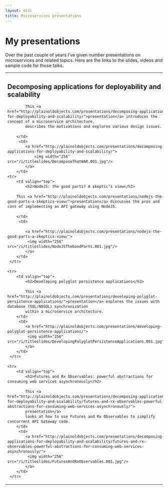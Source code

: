 ```yaml
---
layout: misc
title: Microservices presentations
---
```


# My presentations

Over the past couple of years I've given number presentations on microservices and related topics.
Here are the links to the slides, videos and sample code for those talks.

<table>
    <tr>
        <td valign="top">
            <h2>Decomposing applications for deployability and scalability</h2>

            This <a href="http://plainoldobjects.com/presentations/decomposing-applications-for-deployability-and-scalability/">presentation</a> introduces the concept of a microservice architecture,
            describes the motivations and explores various design issues.

        </td>
         <td>
            <a href="http://plainoldobjects.com/presentations/decomposing-applications-for-deployability-and-scalability/">
                <img width="256" src="/i/titleslides/DecomposeThatWAR.001.jpg"/>
            </a>
        </td>
    <tr>
        <td valign="top">
            <h2>NodeJS: the good parts? A skeptic’s view</h2>

        This <a href="http://plainoldobjects.com/presentations/nodejs-the-good-parts-a-skeptics-view/">presentation</a> discusses the pros and cons of implementing an API gateway using NodeJS.

        </td>
         <td>

            <a href="http://plainoldobjects.com/presentations/nodejs-the-good-parts-a-skeptics-view/">
             <img width="256" src="/i/titleslides/NodeJSTheGoodParts.001.jpg"/>
            </a>
        </td>
     </tr>

    <tr>
        <td valign="top">
            <h2>Developing polyglot persistence applications</h2>

            This <a href="http://plainoldobjects.com/presentations/developing-polyglot-persistence-applications/">presentation</a> explores the issues with database (SQL/NOSQL) synchronization
            within a microservice architecture.
        </td>
         <td>
            <a href="http://plainoldobjects.com/presentations/developing-polyglot-persistence-applications/">
             <img width="256" src="/i/titleslides/DevelopingPolyglotPersistenceApplications.001.jpg"/>
            </a>
        </td>
     </tr>

    <tr>
        <td valign="top">
            <h2>Futures and Rx Observables: powerful abstractions for consuming web services asynchronously</h2>

            This <a href="http://plainoldobjects.com/presentations/decomposing-applications-for-deployability-and-scalability/futures-and-rx-observables-powerful-abstractions-for-consuming-web-services-asynchronously/">
            presentation</a>
            looks at how to use Futures and Rx Observables to simplify concurrent API Gateway code.
        </td>
         <td>
            <a href="http://plainoldobjects.com/presentations/decomposing-applications-for-deployability-and-scalability/futures-and-rx-observables-powerful-abstractions-for-consuming-web-services-asynchronously/">
             <img width="256" src="/i/titleslides/FuturesAndRxObservables.001.jpg"/>
            </a>
        </td>
     </tr>
</table>



